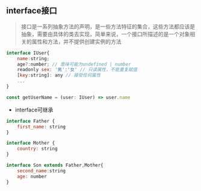 ## interface接口

> 接口是一系列抽象方法的声明，是一些方法特征的集合，这些方法都应该是抽象，需要由具体的类去实现，简单来说，一个接口所描述的是一个对象相关的属性和方法，并不提供创建实例的方法

```js
interface IUser{
    name:string;
    age?:number; // 意味可能为undefined | number
    readonly sex: '男':'女' // 只读属性，不能重复赋值
    [key:string]: any // 接受任何属性
    ...
}

const getUserName = (user: IUser) => user.name
```

- interface可继承

```js
interface Father {
    first_name: string
}

interface Mother { 
    country: string
}

interface Son extends Father,Mother{
    second_name:string
    age: number
}
```